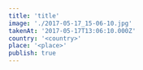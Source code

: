 ```yaml
---
title: 'title'
image: './2017-05-17_15-06-10.jpg'
takenAt: '2017-05-17T13:06:10.000Z'
country: '<country>'
place: '<place>'
publish: true
---
```

